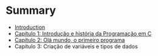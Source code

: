 # Summary

* [Introduction](README.md)
* [Capítulo 1: Introdução e história da Programação em C](chapter1.md)
* [Capítulo 2: Olá mundo, o primeiro programa](capitulo-2-ola-mundo-o-primeiro-programa.md)
* Capítulo 3: Criação de variáveis e tipos de dados

